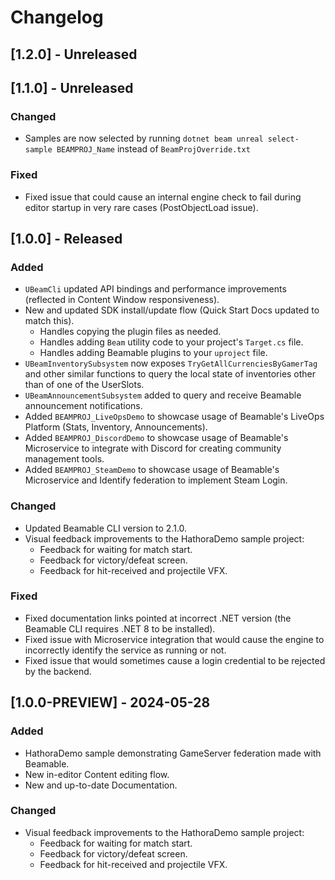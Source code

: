 # Changelog

## [1.2.0] - Unreleased

## [1.1.0] - Unreleased

### Changed
- Samples are now selected by running `dotnet beam unreal select-sample BEAMPROJ_Name` instead of `BeamProjOverride.txt`

### Fixed
- Fixed issue that could cause an internal engine check to fail during editor startup in very rare cases (PostObjectLoad issue).


## [1.0.0] - Released 

### Added

- `UBeamCli` updated API bindings and performance improvements (reflected in Content Window responsiveness).
- New and updated SDK install/update flow (Quick Start Docs updated to match this).
  - Handles copying the plugin files as needed.
  - Handles adding `Beam` utility code to your project's `Target.cs` file.
  - Handles adding Beamable plugins to your `uproject` file.
- `UBeamInventorySubsystem` now exposes `TryGetAllCurrenciesByGamerTag` and other similar functions to query the local state of inventories other than of one of the UserSlots.
- `UBeamAnnouncementSubsystem` added to query and receive Beamable announcement notifications. 
- Added `BEAMPROJ_LiveOpsDemo` to showcase usage of Beamable's LiveOps Platform (Stats, Inventory, Announcements).
- Added `BEAMPROJ_DiscordDemo` to showcase usage of Beamable's Microservice to integrate with Discord for creating community management tools.
- Added `BEAMPROJ_SteamDemo` to showcase usage of Beamable's Microservice and Identify federation to implement Steam Login.

### Changed
- Updated Beamable CLI version to 2.1.0.
- Visual feedback improvements to the HathoraDemo sample project:
  - Feedback for waiting for match start.
  - Feedback for victory/defeat screen.
  - Feedback for hit-received and projectile VFX.
  
### Fixed
- Fixed documentation links pointed at incorrect .NET version (the Beamable CLI requires .NET 8 to be installed).
- Fixed issue with Microservice integration that would cause the engine to incorrectly identify the service as running or not.
- Fixed issue that would sometimes cause a login credential to be rejected by the backend.

## [1.0.0-PREVIEW] - 2024-05-28

### Added

- HathoraDemo sample demonstrating GameServer federation made with Beamable.
- New in-editor Content editing flow.
- New and up-to-date Documentation.

### Changed

- Visual feedback improvements to the HathoraDemo sample project:
  - Feedback for waiting for match start.
  - Feedback for victory/defeat screen.
  - Feedback for hit-received and projectile VFX.
